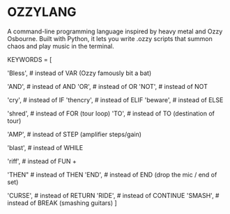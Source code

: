 # OZZYLANG
A command-line programming language inspired by heavy metal and Ozzy Osbourne. Built with Python, it lets you write .ozzy scripts that  summon chaos and play music in the terminal.

KEYWORDS = [

  'Bless',        # instead of VAR (Ozzy famously bit a bat)

  'AND',        # instead of AND 
  'OR',       # instead of OR 
  'NOT',     # instead of NOT 


  'cry',   # instead of IF
  'thencry',       # instead of ELIF
  'beware',      # instead of ELSE




  'shred',       # instead of FOR (tour loop)
  'TO',      # instead of TO (destination of tour)


  'AMP',        # instead of STEP (amplifier steps/gain)


  'blast',      # instead of WHILE

  'riff',       # instead of FUN +


  'THEN"    # instead of THEN
  'END',       # instead of END (drop the mic / end of set)

  'CURSE',     # instead of RETURN
  'RIDE',      # instead of CONTINUE
  'SMASH',      # instead of BREAK (smashing guitars)
]
